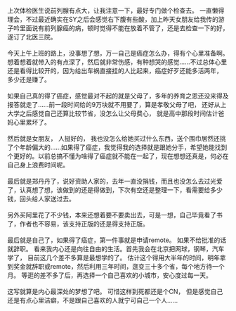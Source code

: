<div id="sina_keyword_ad_area2" class="articalContent  ">
			上次体检医生说前列腺有点大，让我注意一下，最好专门做个检查去。
一直懒得理会，不过最近确实在SY之后会感觉右下腹有些酸，加上昨天女朋友给我传的游子吟里面说有前列腺癌的病，顿时觉得不能在放着不管了，还是去检查一下的好，遂订了北医三院。
<div><br /></DIV>
<div>今天上午上班的路上，没事想了想，万一自己是癌症怎么办，得有个心里准备啊。
想着想着就带入的有点深了，然后就非常伤感，有种想哭的感觉……不过总体心里还是看得比较开的，因为给出车祸直接挂的人比起来，癌症好歹还能多活两年，
多少还是赚了。</DIV>
<div><br /></DIV>
<div>
如果自己真的得了癌症，感觉最对不起的就是父母了，多年的养育之恩还没来得及报答就走了……前一段时间给的9万块就不用要了，算是孝敬父母了吧，
还好从上大学之后感觉自己还算比较节省，没怎么让父母费心， 就是高中那段时间估计爸妈心里累坏了。</DIV>
<div><br /></DIV>
<div>然后就是女朋友， 人挺好的，
我也没怎么给她买过什么东西，送个围巾居然还挑了个年龄偏大的……如果得了癌症，我觉得我的选择就是跟她分手，希望她能找到个更好的。以前总搞不懂为啥得了癌症就不能在一起了，现在想想还真是，何必在自己身上浪费时间呢。</DIV>
<div><br /></DIV>
<div>
最后就是郑丹丹了，说好资助人家的，去年一直没捐钱，而且也没怎么去过光爱了，认真想了想，该做到的还是得做到，下次有空还是整理一下，看需要给多少钱，回头给人家送过去。</DIV>
<div><br /></DIV>
<div>
另外买阿里花了不少钱，本来还想着要不要卖出去，可是一想，自己毕竟看了书了，作者也不容易，该支持正版的还是得支持正版。</DIV>
<div><br /></DIV>
<div>最后就是自己了，如果得了癌症，第一件事就是申请remote。 如果不给批准的话就辞职。
看来我内心还是向往自由的生活。首先我会在北京把网球，钢琴，汽车学了， 目前这几个差不多算是最想学的了。
估计这个得用大半年的时间，明年拿到奖金就辞职或remote，然后利用三年时间，逛变三十多个省，每个地方待一个月。
等逛的差不多了后，再选择一个自己喜欢的小城市，安心度过每一天。</DIV>
<div><br /></DIV>
<div>这写就算是内心最深处的梦想了吧。 可惜这样到死都还是个CN，
但是感觉自己还是有点心里洁癖，不是跟自己喜欢的人就宁可自己一个人……</DIV>							
		</div>